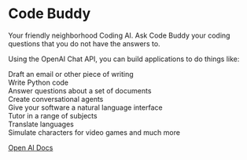 # Code Buddy
Your friendly neighborhood Coding AI. Ask Code Buddy your coding questions that you do not have the answers to.

Using the OpenAI Chat API, you can build applications to do things like:

Draft an email or other piece of writing<br>
Write Python code<br>
Answer questions about a set of documents<br>
Create conversational agents<br>
Give your software a natural language interface<br>
Tutor in a range of subjects<br>
Translate languages<br>
Simulate characters for video games and much more<br>

[Open AI Docs](https://platform.openai.com/docs/guides/chat)

